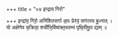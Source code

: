 +++
title = "०४ इन्द्राय गिरो"

+++
इन्द्रा॑य॒ गिरो॒ अनि॑शितसर्गा अ॒पः प्रेर॑यं॒ सग॑रस्य बु॒ध्नात् ।  
यो अक्षे॑णेव च॒क्रिया॒ शची॑भि॒र्विष्व॑क्त॒स्तम्भ॑ पृथि॒वीमु॒त द्याम् ॥